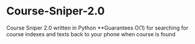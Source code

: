 # Course-Sniper-2.0
Course Sniper 2.0 written in Python
**Guarantees O(1) for searching for course indexes and texts back to your phone when course is found
